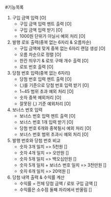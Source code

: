 #기능목록
1. 구입 금액 입력 [O]
    - 구입 금액 입력 멘트 출력 [O]
    - 구입 금액 입력 받기 [O]
    - 1000원 단위가 아닐시 예외 처리 [O]
2. 발행 로또 출력(중복 없는 6자리 & 오름차순)
   - 구입 금액에 맞게 중복 없는 6자리 랜덤 생성 [O]
   - 오름 차순으로 정렬 [O]
   - 한칸 띄우기 & 로또 구매 개수 출력 [O]
   - 로또 번호 출력 [O]
3. 당첨 번호 입력(중복 없는 6자리)
    - 당첨 번호 입력 멘트 출력 [O]
    - (,)를 기준으로 당첨 번호 입력 받기 [O]
    - 1~45 범위 초과 예외 처리 [O]
    - 숫자 중복 예외처리 [O]
    - 잘못된 (,) 기준 예외처리 [O]
4. 보너스 번호 입력
    - 보너스 번호 입력 멘트 출력 [O]
    - 보너스 번호 1개 입력 받기 [O]
    - 당첨 번호 6개와 중복될시 예외 처리 [O]
    - 보너스 번호 범위 초과시 예외 처리 [O]
5. 발행 번호와 당첨 번호 비교
    - 숫자 3개 일치 => 5천원 []
    - 숫자 4개 일치 => 오만원 []
    - 숫자 5개 일치 => 백오십만원 []
    - 숫자 5개 일치 + 보너스 번호 일치 => 3천만원 []
    - 숫자 6개 일치 => 20억원 []
6. 당첨 내역 출력 & 수익률 계산
    - 수익률 = 전체 당첨 금액 / 로또 구입 금액 []
    - 수익률은 소수점 둘째 자리에서 반올림 []
   




